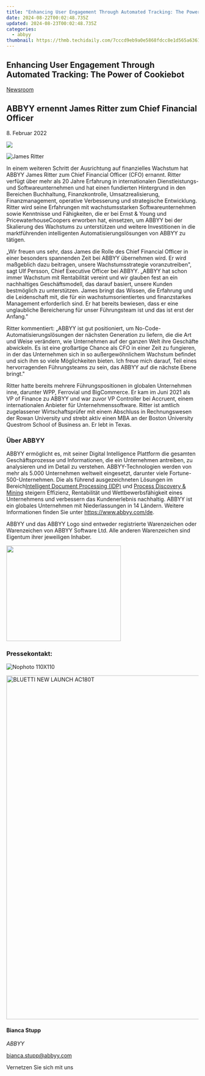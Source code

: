 ```yaml
---
title: "Enhancing User Engagement Through Automated Tracking: The Power of Cookiebot"
date: 2024-08-22T00:02:48.735Z
updated: 2024-08-23T00:02:48.735Z
categories:
  - abbyy
thumbnail: https://thmb.techidaily.com/7cccd9eb9a0e5868fdcc8e1d565a6361afbd695166e4fbcce6c8036521a9edd3.jpg
---
```


## Enhancing User Engagement Through Automated Tracking: The Power of Cookiebot

[Newsroom](https://tools.techidaily.com/abbyy/products/)

## ABBYY ernennt James Ritter zum Chief Financial Officer

8\. Februar 2022

![](https://content.abbyy.com/-/media/project/abbyy/abbyy/branchtemplates/shutterstock_1272462163_1296-x-729.jpg?h=729&iar=0&w=1296)

![James Ritter](https://static1.abbyy.com/abbyycommedia/35217/james-ritter.png) 

In einem weiteren Schritt der Ausrichtung auf finanzielles Wachstum hat ABBYY James Ritter zum Chief Financial Officer (CFO) ernannt. Ritter verfügt über mehr als 20 Jahre Erfahrung in internationalen Dienstleistungs- und Softwareunternehmen und hat einen fundierten Hintergrund in den Bereichen Buchhaltung, Finanzkontrolle, Umsatzrealisierung, Finanzmanagement, operative Verbesserung und strategische Entwicklung. Ritter wird seine Erfahrungen mit wachstumsstarken Softwareunternehmen sowie Kenntnisse und Fähigkeiten, die er bei Ernst & Young und PricewaterhouseCoopers erworben hat, einsetzen, um ABBYY bei der Skalierung des Wachstums zu unterstützen und weitere Investitionen in die marktführenden intelligenten Automatisierungslösungen von ABBYY zu tätigen.

„Wir freuen uns sehr, dass James die Rolle des Chief Financial Officer in einer besonders spannenden Zeit bei ABBYY übernehmen wird. Er wird maßgeblich dazu beitragen, unsere Wachstumsstrategie voranzutreiben", sagt Ulf Persson, Chief Executive Officer bei ABBYY. „ABBYY hat schon immer Wachstum mit Rentabilität vereint und wir glauben fest an ein nachhaltiges Geschäftsmodell, das darauf basiert, unsere Kunden bestmöglich zu unterstützen. James bringt das Wissen, die Erfahrung und die Leidenschaft mit, die für ein wachstumsorientiertes und finanzstarkes Management erforderlich sind. Er hat bereits bewiesen, dass er eine unglaubliche Bereicherung für unser Führungsteam ist und das ist erst der Anfang."

Ritter kommentiert: „ABBYY ist gut positioniert, um No-Code-Automatisierungslösungen der nächsten Generation zu liefern, die die Art und Weise verändern, wie Unternehmen auf der ganzen Welt ihre Geschäfte abwickeln. Es ist eine großartige Chance als CFO in einer Zeit zu fungieren, in der das Unternehmen sich in so außergewöhnlichem Wachstum befindet und sich ihm so viele Möglichkeiten bieten. Ich freue mich darauf, Teil eines hervorragenden Führungsteams zu sein, das ABBYY auf die nächste Ebene bringt."

Ritter hatte bereits mehrere Führungspositionen in globalen Unternehmen inne, darunter WPP, Ferrovial und BigCommerce. Er kam im Juni 2021 als VP of Finance zu ABBYY und war zuvor VP Controller bei Accruent, einem internationalen Anbieter für Unternehmenssoftware. Ritter ist amtlich zugelassener Wirtschaftsprüfer mit einem Abschluss in Rechnungswesen der Rowan University und strebt aktiv einen MBA an der Boston University Questrom School of Business an. Er lebt in Texas.

### Über ABBYY

ABBYY ermöglicht es, mit seiner Digital Intelligence Plattform die gesamten Geschäftsprozesse und Informationen, die ein Unternehmen antreiben, zu analysieren und im Detail zu verstehen. ABBYY-Technologien werden von mehr als 5.000 Unternehmen weltweit eingesetzt, darunter viele Fortune-500-Unternehmen. Die als führend ausgezeichneten Lösungen im Bereich[Intelligent Document Processing (IDP)](https://tools.techidaily.com/abbyy/products/) und [Process Discovery & Mining](https://tools.techidaily.com/abbyy/products/) steigern Effizienz, Rentabilität und Wettbewerbsfähigkeit eines Unternehmens und verbessern das Kundenerlebnis nachhaltig. ABBYY ist ein globales Unternehmen mit Niederlassungen in 14 Ländern. Weitere Informationen finden Sie unter <https://www.abbyy.com/de>.

ABBYY und das ABBYY Logo sind entweder registrierte Warenzeichen oder Warenzeichen von ABBYY Software Ltd. Alle anderen Warenzeichen sind Eigentum ihrer jeweiligen Inhaber.

<!-- affiliate ads begin -->
<a href="https://printrendy.pxf.io/c/5597632/1453719/17020" target="_top" id="1453719"><img src="//a.impactradius-go.com/display-ad/17020-1453719" border="0" alt="" width="300" height="250"/></a><img height="0" width="0" src="https://imp.pxf.io/i/5597632/1453719/17020" style="position:absolute;visibility:hidden;" border="0" />
<!-- affiliate ads end -->
### Pressekontakt:

![Nophoto 110X110](https://static4.abbyy.com/abbyycommedia/34370/nophoto-110x110.png)

<!-- affiliate ads begin -->
<a href="https://bluettide.pxf.io/c/5597632/2042332/17092" target="_top" id="2042332"><img src="//a.impactradius-go.com/display-ad/17092-2042332" border="0" alt="BLUETTI NEW LAUNCH AC180T" width="960" height="900"/></a><img height="0" width="0" src="https://imp.pxf.io/i/5597632/2042332/17092" style="position:absolute;visibility:hidden;" border="0" />
<!-- affiliate ads end -->
#### Bianca Stupp

_ABBYY_

[bianca.stupp@abbyy.com](https://tools.techidaily.com/abbyy/products/)

Vernetzen Sie sich mit uns

<ins class="adsbygoogle"
     style="display:block"
     data-ad-format="autorelaxed"
     data-ad-client="ca-pub-7571918770474297"
     data-ad-slot="1223367746"></ins>



<ins class="adsbygoogle"
     style="display:block"
     data-ad-client="ca-pub-7571918770474297"
     data-ad-slot="8358498916"
     data-ad-format="auto"
     data-full-width-responsive="true"></ins>


